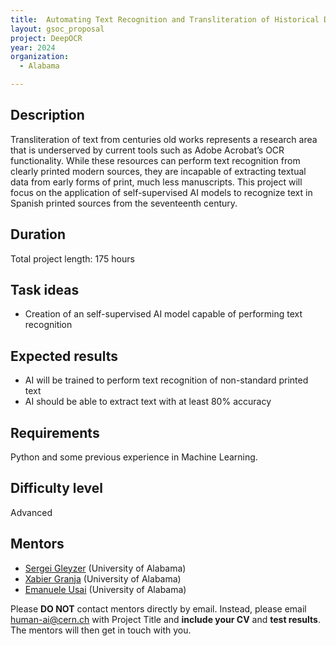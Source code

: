 ```yaml
---
title:  Automating Text Recognition and Transliteration of Historical Documents with self-supervised models
layout: gsoc_proposal
project: DeepOCR
year: 2024
organization:
  - Alabama

---
```


## Description

Transliteration of text from centuries old works represents a research area that is underserved by current tools such as Adobe Acrobat’s OCR functionality. While these resources can perform text recognition from clearly printed modern sources, they are incapable of extracting textual data from early forms of print, much less manuscripts. This project will focus on the application of self-supervised AI models to recognize text in Spanish printed sources from the seventeenth century.

## Duration

Total project length: 175 hours

## Task ideas
 * Creation of an self-supervised AI model capable of performing text recognition

## Expected results
 * AI will be trained to perform text recognition of non-standard printed text
 * AI should be able to extract text with at least 80% accuracy



## Requirements
Python and some previous experience in Machine Learning.

## Difficulty level
Advanced

<!-- ## Test
Please use [this link](https://docs.google.com/document/d/1lWTSASnVICm_4Zof7wr6_LkS24P_Z8TR1px_tctemQI/edit) to access the test for this project. -->

## Mentors
  * [Sergei Gleyzer](mailto:human-ai@cern.ch) (University of Alabama)
  * [Xabier Granja](mailto:human-ai@cern.ch) (University of Alabama)
  * [Emanuele Usai](mailto:human-ai@cern.ch) (University of Alabama)



Please **DO NOT** contact mentors directly by email. Instead, please email [human-ai@cern.ch](mailto:human-ai@cern.ch) with Project Title and **include your CV** and **test results**. The mentors will then get in touch with you.



<!-- ## Links
  * [Paper 1](https://arxiv.org/abs/1807.11916)
  * [Paper 2](https://arxiv.org/abs/1902.08276) -->